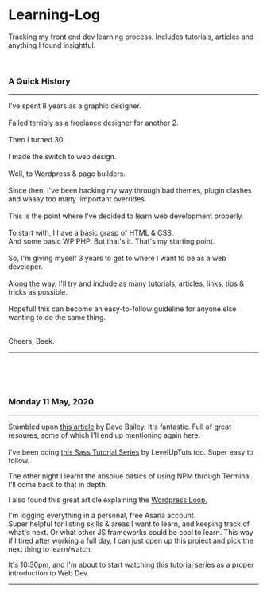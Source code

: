 # Learning-Log
Tracking my front end dev learning process. Includes tutorials, articles and anything I found insightful. 


<br>
<h3>A Quick History</h3>
<hr/>
I've spent 8 years as a graphic designer. <br><br>
Failed terribly as a freelance designer for another 2.<br><br>
Then I turned 30.<br><br>
I made the switch to web design.<br><br>
Well, to Wordpress & page builders. <br><br>
Since then, I've been hacking my way through bad themes, plugin clashes and waaay too many !important overrides. <bR><br>
This is the point where I've decided to learn web development properly. <br><br>
To start with, I have a basic grasp of HTML & CSS.<br>And some basic WP PHP. But that's it. That's my starting point. <br><br>
So, I'm giving myself 3 years to get to where I want to be as a web developer.<br><br>
Along the way, I'll try and include as many tutorials, articles, links, tips & tricks as possible. <br><br>Hopefull this can become an easy-to-follow guideline for anyone else wanting to do the same thing. <br><br>


Cheers, Beek.

<hr/>




<br><br><br>
<h3>Monday 11 May, 2020</h3>
<hr/>
Stumbled upon <a href="https://medium.com/@davesuperman/how-to-learn-front-end-web-development-for-free-in-5-days-25aa6021aa3b" target="_blank">this article</a> by Dave Bailey. It's fantastic. Full of great resoures, some of which I'll end up mentioning again here. <br><br>
I've been doing <a href="https://www.youtube.com/watch?v=13tfIjw4QrI&list=PL2CB1F80266E986EA&index=8" target="_blank">this Sass Tutorial Series</a> by LevelUpTuts too. Super easy to follow. 

The other night I learnt the absolue basics of using NPM through Terminal. I'll come back to that in depth.

I also found this great article explaining the <a href="https://blog.teamtreehouse.com/wordpress-loop-beginners-guide" target-="_blank">Wordpress Loop.</a>

I'm logging everything in a personal, free Asana account.<br>
Super helpful for listing skills & areas I want to learn, and keeping track of what's next. Or what other JS frameworks could be cool to learn. This way if I tired after working a full day, I can just open up this project and pick the next thing to learn/watch. 

It's 10:30pm, and I'm about to start watching <a href="https://www.youtube.com/watch?v=gQojMIhELvM&list=PLoYCgNOIyGAB_8_iq1cL8MVeun7cB6eNc" target="_blank">this tutorial series</a> as a proper introduction to Web Dev.
<hr/>


